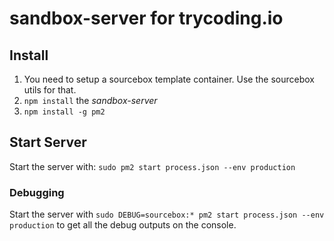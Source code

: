 # sandbox-server for trycoding.io

## Install
1. You need to setup a sourcebox template container. Use the sourcebox utils for that.
2. `npm install`  the *sandbox-server*
3. `npm install -g pm2`

## Start Server
Start the server with: `sudo pm2 start process.json --env production`

### Debugging
Start the server with `sudo DEBUG=sourcebox:* pm2 start process.json --env production` to get all the debug outputs on the console.
